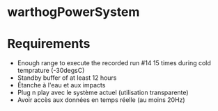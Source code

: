 # warthogPowerSystem

# Requirements
- Enough range to execute the recorded run #14 15 times during cold temprature (-30degsC)
- Standby buffer of at least 12 hours
- Étanche à l'eau et aux impacts
- Plug n play avec le système actuel (utilisation transparente)
- Avoir accès aux données en temps réelle (au moins 20Hz) 
